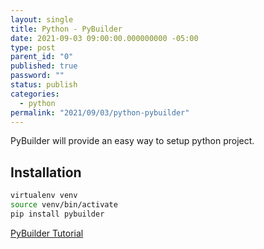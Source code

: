 ```yaml
---
layout: single
title: Python - PyBuilder
date: 2021-09-03 09:00:00.000000000 -05:00
type: post
parent_id: "0"
published: true
password: ""
status: publish
categories:
  - python
permalink: "2021/09/03/python-pybuilder"
---
```


PyBuilder will provide an easy way to setup python project.

## Installation

```bash
virtualenv venv
source venv/bin/activate
pip install pybuilder
```

[PyBuilder Tutorial](https://pybuilder.io/documentation/tutorial)
